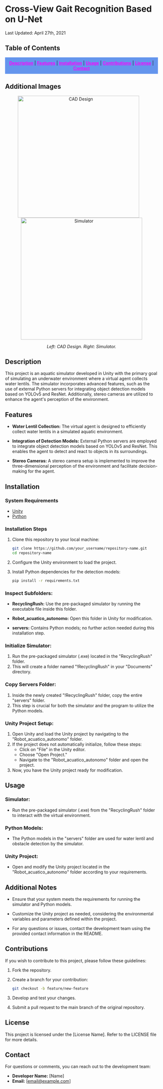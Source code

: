 # Cross-View Gait Recognition Based on U-Net

Last Updated: April 27th, 2021

## Table of Contents
<div align="center" style="background-color: #6495ED; padding: 10px;">
  <a href="#description" style="color: #FF00FF;"><b>Description</b></a> |
  <a href="#features" style="color: #FF00FF;"><b>Features</b></a> |
  <a href="#installation" style="color: #FF00FF;"><b>Installation</b></a> |
  <a href="#usage" style="color: #FF00FF;"><b>Usage</b></a> |
  <a href="#contributions" style="color: #FF00FF;"><b>Contributions</b></a> |
  <a href="#license" style="color: #FF00FF;"><b>License</b></a> |
  <a href="#contact" style="color: #FF00FF;"><b>Contact</b></a>
</div>

## Additional Images

<p align="center">
  <img src="Images/CAD.png" alt="CAD Design" width="400" style="margin-right: 20px;"/>
  <img src="Images/Sim.png" alt="Simulator" width="400"/>
</p>

<p align="center">
  <i>Left: CAD Design. Right: Simulator.</i>
</p>


## Description
This project is an aquatic simulator developed in Unity with the primary goal of simulating an underwater environment where a virtual agent collects water lentils. The simulator incorporates advanced features, such as the use of external Python servers for integrating object detection models based on YOLOv5 and ResNet. Additionally, stereo cameras are utilized to enhance the agent's perception of the environment.

## Features
- **Water Lentil Collection:** The virtual agent is designed to efficiently collect water lentils in a simulated aquatic environment.

- **Integration of Detection Models:** External Python servers are employed to integrate object detection models based on YOLOv5 and ResNet. This enables the agent to detect and react to objects in its surroundings.

- **Stereo Cameras:** A stereo camera setup is implemented to improve the three-dimensional perception of the environment and facilitate decision-making for the agent.

## Installation
### System Requirements
- [Unity](https://unity.com/)
- [Python](https://www.python.org/)

### Installation Steps
1. Clone this repository to your local machine:

    ```bash
    git clone https://github.com/your_username/repository-name.git
    cd repository-name
    ```

2. Configure the Unity environment to load the project.

3. Install Python dependencies for the detection models:

    ```bash
    pip install -r requirements.txt
    ```

### Inspect Subfolders:

- **RecyclingRush:** Use the pre-packaged simulator by running the executable file inside this folder.

- **Robot_acuatico_autonomo:** Open this folder in Unity for modification.

- **servers:** Contains Python models; no further action needed during this installation step.

### Initialize Simulator:

1. Run the pre-packaged simulator (.exe) located in the "RecyclingRush" folder.
2. This will create a folder named "!RecyclingRush" in your "Documents" directory.

### Copy Servers Folder:

1. Inside the newly created "!RecyclingRush" folder, copy the entire "servers" folder.
2. This step is crucial for both the simulator and the program to utilize the Python models.

### Unity Project Setup:

1. Open Unity and load the Unity project by navigating to the "Robot_acuatico_autonomo" folder.
2. If the project does not automatically initialize, follow these steps:
    - Click on "File" in the Unity editor.
    - Choose "Open Project."
    - Navigate to the "Robot_acuatico_autonomo" folder and open the project.
3. Now, you have the Unity project ready for modification.

## Usage

### Simulator:

- Run the pre-packaged simulator (.exe) from the "RecyclingRush" folder to interact with the virtual environment.

### Python Models:

- The Python models in the "servers" folder are used for water lentil and obstacle detection by the simulator.

### Unity Project:

- Open and modify the Unity project located in the "Robot_acuatico_autonomo" folder according to your requirements.

## Additional Notes

- Ensure that your system meets the requirements for running the simulator and Python models.

- Customize the Unity project as needed, considering the environmental variables and parameters defined within the project.

- For any questions or issues, contact the development team using the provided contact information in the README.


## Contributions
If you wish to contribute to this project, please follow these guidelines:

1. Fork the repository.

2. Create a branch for your contribution:

    ```bash
    git checkout -b feature/new-feature
    ```

3. Develop and test your changes.

4. Submit a pull request to the main branch of the original repository.

## License
This project is licensed under the [License Name]. Refer to the LICENSE file for more details.

## Contact
For questions or comments, you can reach out to the development team:

- **Developer Name:** [Name]
- **Email:** [email@example.com]
